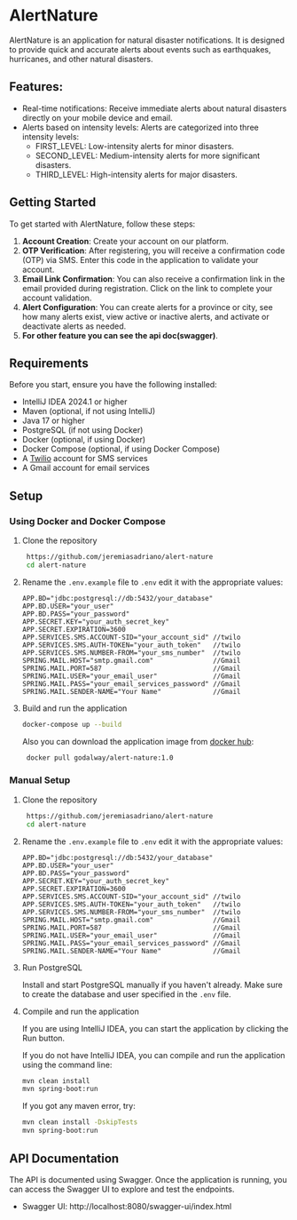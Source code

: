 # AlertNature
AlertNature is an application for natural disaster notifications. It is designed to provide quick and accurate alerts about events such as earthquakes, hurricanes, and other natural disasters.

## Features:

- Real-time notifications: Receive immediate alerts about natural disasters directly on your mobile device and email.
- Alerts based on intensity levels: Alerts are categorized into three intensity levels:
  - FIRST_LEVEL: Low-intensity alerts for minor disasters.
  - SECOND_LEVEL: Medium-intensity alerts for more significant disasters.
  - THIRD_LEVEL: High-intensity alerts for major disasters.

## Getting Started
To get started with AlertNature, follow these steps:
1. **Account Creation**: Create your account on our platform.
2. **OTP Verification**: After registering, you will receive a confirmation code (OTP) via SMS. Enter this code in the application to validate your account.
3. **Email Link Confirmation**: You can also receive a confirmation link in the email provided during registration. Click on the link to complete your account validation. 
4. **Alert Configuration**: You can create alerts for a province or city, see how many alerts exist, view active or inactive alerts, and activate or deactivate alerts as needed.
5. **For other feature you can see the api doc(swagger)**.
## Requirements
Before you start, ensure you have the following installed:
- IntelliJ IDEA 2024.1 or higher
- Maven (optional, if not using IntelliJ)
- Java 17 or higher
- PostgreSQL (if not using Docker)
- Docker (optional, if using Docker)
- Docker Compose (optional, if using Docker Compose)
- A [Twilio](https://twilio.com) account for SMS services 
- A Gmail account for email services

## Setup
### Using Docker and Docker Compose
1. Clone the repository
   ```bash 
    https://github.com/jeremiasadriano/alert-nature
    cd alert-nature
   ```
   
2. Rename the `.env.example` file to `.env` edit it with the appropriate values:
    ```env
    APP.BD="jdbc:postgresql://db:5432/your_database"
    APP.BD.USER="your_user"
    APP.BD.PASS="your_password"
    APP.SECRET.KEY="your_auth_secret_key"
    APP.SECRET.EXPIRATION=3600
    APP.SERVICES.SMS.ACCOUNT-SID="your_account_sid" //twilo
    APP.SERVICES.SMS.AUTH-TOKEN="your_auth_token"   //twilo
    APP.SERVICES.SMS.NUMBER-FROM="your_sms_number"  //twilo
    SPRING.MAIL.HOST="smtp.gmail.com"               //Gmail
    SPRING.MAIL.PORT=587                            //Gmail
    SPRING.MAIL.USER="your_email_user"              //Gmail
    SPRING.MAIL.PASS="your_email_services_password" //Gmail
    SPRING.MAIL.SENDER-NAME="Your Name"             //Gmail
    ```
3. Build and run the application
    ```bash
    docker-compose up --build
    ```
    Also you can download the application image from [docker hub](https://hub.docker.com/r/godalway/alert-nature):
     ```bash
      docker pull godalway/alert-nature:1.0
      ```

### Manual Setup
1. Clone the repository
   ```bash 
    https://github.com/jeremiasadriano/alert-nature
    cd alert-nature
   ```

2. Rename the `.env.example` file to `.env` edit it with the appropriate values:
    ```env
    APP.BD="jdbc:postgresql://db:5432/your_database"
    APP.BD.USER="your_user"
    APP.BD.PASS="your_password"
    APP.SECRET.KEY="your_auth_secret_key"
    APP.SECRET.EXPIRATION=3600
    APP.SERVICES.SMS.ACCOUNT-SID="your_account_sid" //twilo
    APP.SERVICES.SMS.AUTH-TOKEN="your_auth_token"   //twilo
    APP.SERVICES.SMS.NUMBER-FROM="your_sms_number"  //twilo
    SPRING.MAIL.HOST="smtp.gmail.com"               //Gmail
    SPRING.MAIL.PORT=587                            //Gmail
    SPRING.MAIL.USER="your_email_user"              //Gmail
    SPRING.MAIL.PASS="your_email_services_password" //Gmail
    SPRING.MAIL.SENDER-NAME="Your Name"             //Gmail
    ```
3. Run PostgreSQL 

   Install and start PostgreSQL manually if you haven't already. Make sure to create the database and user specified in the `.env` file.
4. Compile and run the application
   
    If you are using IntelliJ IDEA, you can start the application by clicking the Run button.

    If you do not have IntelliJ IDEA, you can compile and run the application using the command line:
    ``` bash
   mvn clean install
   mvn spring-boot:run
   ```
   If you got any maven error, try:
    ``` bash
    mvn clean install -DskipTests
    mvn spring-boot:run
   ```

## API Documentation
The API is documented using Swagger. Once the application is running, you can access the Swagger UI to explore and test the endpoints.
- Swagger UI: http://localhost:8080/swagger-ui/index.html
